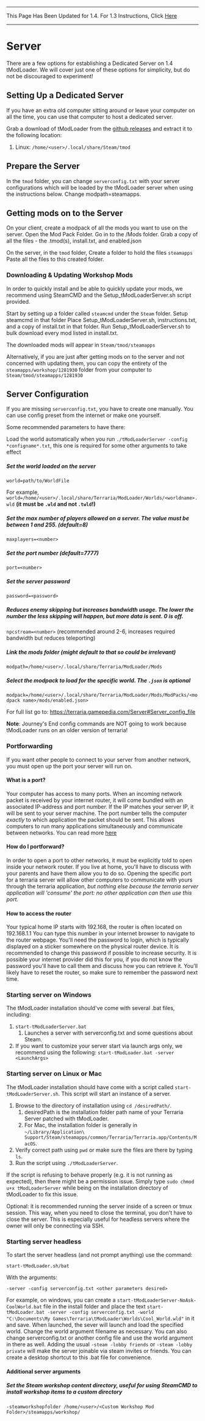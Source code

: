 *** 
This Page Has Been Updated for 1.4. For 1.3 Instructions, Click [Here](https://github.com/tModLoader/tModLoader/wiki/Starting-a-modded-server/dac6879dd891bfc74695d51a822379189d69f189)
***

# Server

There are a few options for establishing a Dedicated Server on 1.4 tModLoader.
We will cover just one of these options for simplicity, but do not be discouraged to experiment!

## Setting Up a Dedicated Server

If you have an extra old computer sitting around or leave your computer on all the time, you can use that computer to host a dedicated server.

Grab a download of tModLoader from the [github releases](https://github.com/tModLoader/tModLoader/releases)
and extract it to the following location: 
1) Linux: `/home/<user>/.local/share/Steam/tmod`

## Prepare the Server

In the `tmod` folder, you can change `serverconfig.txt` with your server configurations which will be loaded by the tModLoader server when using the instructions below. Change modpath=steamapps.

## Getting mods on to the Server

On your client, create a modpack of all the mods you want to use on the server.
Open the Mod Pack Folder.
Go in to the <ModPackName>/Mods folder.
Grab a copy of all the files - the .tmod(s), install.txt, and enabled.json

On the server, in the `tmod` folder,
Create a folder to hold the files `steamapps`
Paste all the files to this created folder. 

### Downloading & Updating Workshop Mods
In order to quickly install and be able to quickly update your mods, we recommend using SteamCMD and the Setup_tModLoaderServer.sh script provided.

Start by setting up a folder called `steamcmd` under the `Steam` folder.
Setup steamcmd in that folder
Place Setup_tModLoaderServer.sh, instructions.txt, and a copy of install.txt in that folder.
Run Setup_tModLoaderServer.sh to bulk download every mod listed in install.txt.

The downloaded mods will appear in `Steam/tmod/steamapps`

Alternatively, if you are just after getting mods on to the server and not concerned with updating them, you can copy the entirety of the `steamapps/workshop/1281930` folder from your computer to `Steam/tmod/steamapps/1281930`


## Server Configuration

If you are missing `serverconfig.txt`, you have to create one manually. You can use config preset from the internet or make one yourself.

Some recommended parameters to have there:

Load the world automatically when you run `./tModLoaderServer -config *configname*.txt`, this one is required for some other arguments to take effect

##### Set the world loaded on the server

`world=path/to/WorldFile`

For example, `world=/home/<user>/.local/share/Terraria/ModLoader/Worlds/<worldname>.wld` **(it must be `.wld` and not `.twld`!)**

##### Set the max number of players allowed on a server. The value must be between 1 and 255. (default=8)

`maxplayers=<number>`

##### Set the port number (default=7777)

`port=<number>`

##### Set the server password

`password=<password>`

##### Reduces enemy skipping but increases bandwidth usage. The lower the number the less skipping will happen, but more data is sent. 0 is off.

`npcstream=<number>` (recommended around 2-6, increases required bandwidth but reduces teleporting)

##### Link the mods folder (might default to that so could be irrelevant)

`modpath=/home/<user>/.local/share/Terraria/ModLoader/Mods`

##### Select the modpack to load for the specific world. The `.json` is optional

`modpack=/home/<user>/.local/share/Terraria/ModLoader/Mods/ModPacks/<modpack name>/mods/enabled.json>`

For full list go to: https://terraria.gamepedia.com/Server#Server_config_file

**Note**: Journey's End config commands are NOT going to work because tModLoader runs on an older version of terraria!

### Portforwarding

If you want other people to connect to your server from another network, you must open up the port your server will run on.

#### What is a port?

Your computer has access to many ports. When an incoming network packet is received by your internet router, it will come bundled with an associated IP-address and port number. If the IP matches your server IP, it will be sent to your server machine. The port number tells the computer _exactly_ to which application the packet should be sent. This allows computers to run many applications simultaneously and communicate between networks. You can read more [here](https://en.wikipedia.org/wiki/Port_(computer_networking))

#### How do I portforward?

In order to open a port to other networks, it must be explicitly told to open inside your network router. If you live at home, you'll have to discuss with your parents and have them allow you to do so. Opening the specific port for a terraria server will allow other computers to communicate with yours through the terraria application, _but nothing else because the terraria server application will 'consume' the port: no other application can then use this port._

#### How to access the router

Your typical home IP starts with 192.168, the router is often located on 192.168.1.1
You can type this number in your internet browser to navigate to the router webpage. You'll need the password to login, which is typically displayed on a sticker somewhere on the physical router device. It is recommended to change this password if possible to increase security. It is possible your internet provider did this for you, if you do not know the password you'll have to call them and discuss how you can retrieve it. You'll likely have to reset the router, so make sure to remember the password next time.

### Starting server on Windows

The tModLoader installation should've come with several .bat files, including:
1. `start-tModLoaderServer.bat`
    1. Launches a server with serverconfig.txt and some questions about Steam.
2. If you want to customize your server start via launch args only, we recommend using the following: `start-tModLoader.bat -server <LaunchArgs>`

### Starting server on Linux or Mac

The tModLoader installation should have come with a script called `start-tModLoaderServer.sh`. This script will start an instance of a server.

1. Browse to the directory of installation using `cd /desiredPath/`.
   1. desiredPath is the installation folder path name of your Terraria Server patched with tModLoader.
   2. For Mac, the installation folder is generally in `~/Library/Application\ Support/Steam/steamapps/common/Terraria/Terraria.app/Contents/MacOS`.
2. Verify correct path using `pwd` or make sure the files are there by typing `ls`.
3. Run the script using `./tModLoaderServer`.

If the script is refusing to behave properly (e.g. it is not running as expected), then there might be a permission issue. Simply type `sudo chmod u+x tModLoaderServer` while being on the installation directory of tModLoader to fix this issue.

Optional: it is recommended running the server inside of a screen or tmux session. This way, when you need to close the terminal, you don't have to close the server. This is especially useful for headless servers where the owner will only be connecting via SSH.

### Starting server headless

To start the server headless (and not prompt anything) use the command:

`start-tModLoader.sh/bat`

With the arguments:

`-server -config serverconfig.txt <other parameters desired>`

For example, on windows, you can create a `start-tModLoaderServer-NoAsk-CoolWorld.bat` file in the install folder and place the text `start-tModLoader.bat -server -config serverconfig.txt -world "C:\Documents\My Games\Terraria\tModLoader\Worlds\Cool_World.wld"` in it and save. When launched, the sever will launch and load the specified world. Change the world argument filename as necessary. You can also change serverconfig.txt or another config file and use the world argument in there as well. Adding the usual `-steam -lobby friends` or `-steam -lobby private` will make the server joinable via steam invites or friends. You can create a desktop shortcut to this .bat file for convenience.

#### Additional server arguments
##### Set the Steam workshop content directory, useful for using SteamCMD to install workshop items to a custom directory
`-steamworkshopfolder /home/<user>/<Custom Workshop Mod Folder>/steamapps/workshop/`
